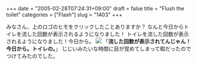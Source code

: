 +++
date = "2005-02-28T07:24:31+09:00"
draft = false
title = "Flush the toilet"
categories = ["Flash"]
slug = "1403"
+++

みなさん、上のロゴのヒモをクリックしたことありますか？
なんと今日からトイレを流した回数が表示されるようになりました！
トイレを流した回数が表示されるようになりました！今日から。
<img src="http://hbkr.jp/img/me3.jpg">
「<b>流した回数が表示されてんじゃん！今日から。トイレの。</b>」
じじいみたいな時間に目が覚めてしまって暇だったのでつけてみたのでした。
